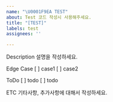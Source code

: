 ```yaml
---
name: "\U0001F9EA TEST"
about: Test 코드 작성시 사용해주세요.
title: "[TEST]"
labels: test
assignees: ''

---
```


Description
설명을 작성하세요.

Edge Case
[ ] case1
[ ] case2

ToDo
[ ] todo
[ ] todo

ETC
기타사항, 추가사항에 대해서 작성하세요.
